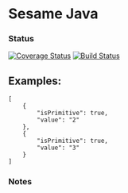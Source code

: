 # Sesame Java

### Status
[![Coverage Status](https://coveralls.io/repos/github/nbentoneves/sesame-java/badge.svg?branch=FirstPhase)](https://coveralls.io/github/nbentoneves/sesame-java?branch=FirstPhase)
[![Build Status](https://travis-ci.org/nbentoneves/sesame-java.svg?branch=master)](https://travis-ci.org/nbentoneves/sesame-java)


## Examples:
 
    [
        {
            "isPrimitive": true,
            "value": "2"
        },
        {
            "isPrimitive": true,
            "value": "3"
        }
    ]

### Notes
